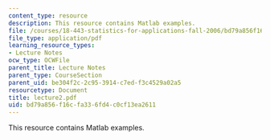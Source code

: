 ```yaml
---
content_type: resource
description: This resource contains Matlab examples.
file: /courses/18-443-statistics-for-applications-fall-2006/bd79a856f16cfa336fd4c0cf13ea2611_lecture2.pdf
file_type: application/pdf
learning_resource_types:
- Lecture Notes
ocw_type: OCWFile
parent_title: Lecture Notes
parent_type: CourseSection
parent_uid: be304f2c-2c95-3914-c7ed-f3c4529a02a5
resourcetype: Document
title: lecture2.pdf
uid: bd79a856-f16c-fa33-6fd4-c0cf13ea2611
---
```

This resource contains Matlab examples.

